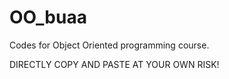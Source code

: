 # OO_buaa

Codes for Object Oriented programming course.

DIRECTLY COPY AND PASTE AT YOUR OWN RISK!
